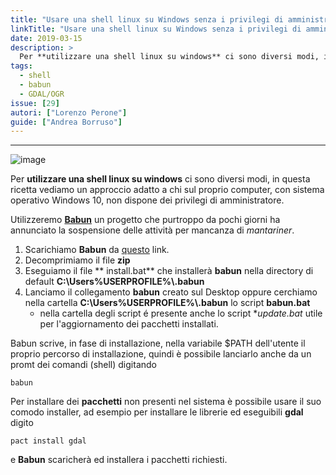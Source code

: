 ```yaml
---
title: "Usare una shell linux su Windows senza i privilegi di amministratore"
linkTitle: "Usare una shell linux su Windows senza i privilegi di amministratore"
date: 2019-03-15
description: >
  Per **utilizzare una shell linux su windows** ci sono diversi modi, in questa ricetta vediamo un approccio adatto a chi sul proprio    computer, con sistema operativo Windows 10, non dispone dei privilegi di amministratore.
tags:
  - shell
  - babun
  - GDAL/OGR
issue: [29]
autori: ["Lorenzo Perone"]
guide: ["Andrea Borruso"]
---
```


---

![image](https://raw.githubusercontent.com/babun/babun.github.io/master/images/screenshots/screen_vim.png)

Per **utilizzare una shell linux su windows** ci sono diversi modi, in questa ricetta vediamo un approccio adatto a chi sul proprio computer, con sistema operativo Windows 10, non dispone dei privilegi di amministratore.

Utilizzeremo **[Babun](http://babun.github.io/)** un progetto che purtroppo da pochi giorni ha annunciato la sospensione delle attività per mancanza di *mantariner*.

1. Scarichiamo **Babun** da [questo](http://projects.reficio.org/babun/download) link.
2. Decomprimiamo il file **zip**
2. Eseguiamo il file ** install.bat** che installerà **babun** nella directory di default **C:\Users\%USERPROFILE%\\.babun**
3. Lanciamo il collegamento **babun** creato sul Desktop oppure cerchiamo nella cartella **C:\Users\%USERPROFILE%\\.babun** lo script **babun.bat**
   -  nella cartella degli script é presente anche lo
 script **update.bat* utile per l'aggiornamento dei pacchetti installati.

Babun scrive, in fase di installazione, nella variabile $PATH dell'utente il proprio percorso di installazione, quindi è possibile lanciarlo anche da un promt dei comandi (shell) digitando

```
babun
```

Per installare dei **pacchetti** non presenti nel sistema è possibile usare il suo comodo installer, ad esempio per installare le librerie ed eseguibili **gdal** digito

```
pact install gdal
```
 e **Babun** scaricherà ed installera i pacchetti richiesti.
